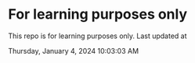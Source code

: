 # For learning purposes only
This repo is for learning purposes only.
Last updated at

Thursday, January 4, 2024 10:03:03 AM

